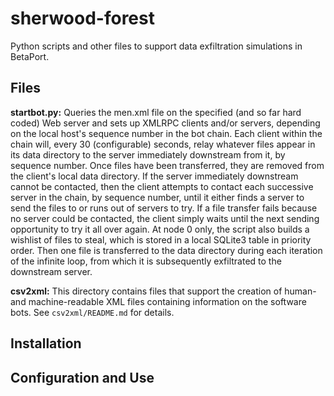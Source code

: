 # sherwood-forest

Python scripts and other files to support data exfiltration simulations in BetaPort.

## Files

**startbot.py:** Queries the men.xml file on the specified (and so far hard coded) Web server and sets up XMLRPC clients and/or servers, depending on the local host's sequence number in the bot chain. Each client within the chain will, every 30 (configurable) seconds, relay whatever files appear in its data directory to the server immediately downstream from it, by sequence number. Once files have been transferred, they are removed from the client's local data directory. If the server immediately downstream cannot be contacted, then the client attempts to contact each successive server in the chain, by sequence number, until it either finds a server to send the files to or runs out of servers to try. If a file transfer fails because no server could be contacted, the client simply waits until the next sending opportunity to try it all over again. At node 0 only, the script also builds a wishlist of files to steal, which is stored in a local SQLite3 table in priority order. Then one file is transferred to the data directory during each iteration of the infinite loop, from which it is subsequently exfiltrated to the downstream server.

**csv2xml:** This directory contains files that support the creation of human- and machine-readable XML files containing information on the software bots. See ```csv2xml/README.md``` for details.

## Installation

## Configuration and Use
